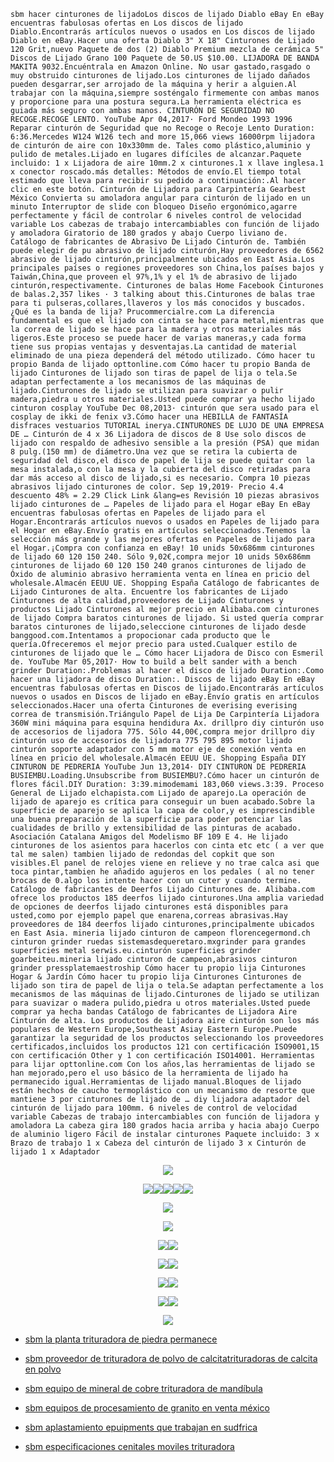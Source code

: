 
```
sbm hacer cinturones de lijadoLos discos de lijado Diablo eBay En eBay encuentras fabulosas ofertas en Los discos de lijado Diablo.Encontrarás artículos nuevos o usados en Los discos de lijado Diablo en eBay.Hacer una oferta Diablo 3" X 18" Cinturones de Lijado 120 Grit,nuevo Paquete de dos (2) Diablo Premium mezcla de cerámica 5" Discos de Lijado Grano 100 Paquete de 50.US $10.00. LIJADORA DE BANDA MAKITA 9032.Encuéntrala en Amazon Online. No usar gastado,rasgado o muy obstruido cinturones de lijado.Los cinturones de lijado dañados pueden desgarrar,ser arrojado de la máquina y herir a alguien.Al trabajar con la máquina,siempre sosténgalo firmemente con ambas manos y proporcione para una postura segura.La herramienta eléctrica es guiada más seguro con ambas manos. CINTURÓN DE SEGURIDAD NO RECOGE.RECOGE LENTO. YouTube Apr 04,2017· Ford Mondeo 1993 1996 Reparar cinturón de Seguridad que no Recoge o Recoje Lento Duration: 6:36.Mercedes W124 W126 tech and more 15,066 views 16000rpm lijadora de cinturón de aire con 10x330mm de. Tales como plástico,aluminio y pulido de metales.Lijado en lugares difíciles de alcanzar.Paquete incluido: 1 x Lijadora de aire 10mm.2 x cinturones.1 x llave inglesa.1 x conector roscado.más detalles: Métodos de envío.El tiempo total estimado que lleva para recibir su pedido a continuación:.Al hacer clic en este botón. Cinturón de Lijadora para Carpintería Gearbest México Convierta su amoladora angular para cinturón de lijado en un minuto Interruptor de slide con bloqueo Diseño ergonómico,agarre perfectamente y fácil de controlar 6 niveles control de velocidad variable Los cabezas de trabajo intercambiables con función de lijado y amoladora Giratorio de 180 grados y abajo Cuerpo liviano de. Catálogo de fabricantes de Abrasivo De Lijado Cinturón de. También puede elegir de pu abrasivo de lijado cinturón,Hay proveedores de 6562 abrasivo de lijado cinturón,principalmente ubicados en East Asia.Los principales países o regiones proveedores son China,los países bajos y Taiwán,China,que proveen el 97%,1% y el 1% de abrasivo de lijado cinturón,respectivamente. Cinturones de balas Home Facebook Cinturones de balas.2,357 likes · 3 talking about this.Cinturones de balas trae para ti pulseras,collares,llaveros y los más conocidos y buscados. ¿Qué es la banda de lija? Prucommercialre.com La diferencia fundamental es que el lijado con cinta se hace para metal,mientras que la correa de lijado se hace para la madera y otros materiales más ligeros.Este proceso se puede hacer de varias maneras,y cada forma tiene sus propias ventajas y desventajas.La cantidad de material eliminado de una pieza dependerá del método utilizado. Cómo hacer tu propio Banda de lijado opttonline.com Cómo hacer tu propio Banda de lijado Cinturones de lijado son tiras de papel de lija o tela.Se adaptan perfectamente a los mecanismos de las máquinas de lijado.Cinturones de lijado se utilizan para suavizar o pulir madera,piedra u otros materiales.Usted puede comprar ya hecho lijado cinturon cosplay YouTube Dec 08,2013· cinturón que sera usado para el cosplay de ikki de fenix v3.Cómo hacer una HEBILLA de FANTASÍA disfraces vestuarios TUTORIAL inerya.CINTURONES DE LUJO DE UNA EMPRESA DE … Cinturón de 4 x 36 Lijadora de discos de 8 Use solo discos de lijado con respaldo de adhesivo sensible a la presión (PSA) que midan 8 pulg.(150 mm) de diámetro.Una vez que se retira la cubierta de seguridad del disco,el disco de papel de lija se puede quitar con la mesa instalada,o con la mesa y la cubierta del disco retiradas para dar más acceso al disco de lijado,si es necesario. Compra 10 piezas abrasivos lijado cinturones de color. Sep 19,2019· Precio 4.4 descuento 48% = 2.29 Click Link &lang=es Revisión 10 piezas abrasivos lijado cinturones de … Papeles de lijado para el Hogar eBay En eBay encuentras fabulosas ofertas en Papeles de lijado para el Hogar.Encontrarás artículos nuevos o usados en Papeles de lijado para el Hogar en eBay.Envío gratis en artículos seleccionados.Tenemos la selección más grande y las mejores ofertas en Papeles de lijado para el Hogar.¡Compra con confianza en eBay! 10 unids 50x686mm cinturones de lijado 60 120 150 240. Sólo 9,02€,compra mejor 10 unids 50x686mm cinturones de lijado 60 120 150 240 granos cinturones de lijado de Óxido de aluminio abrasivo herramienta venta en línea en pricio del wholesale.Almacén EEUU UE. Shopping España Catálogo de fabricantes de Lijado Cinturones de alta. Encuentre los fabricantes de Lijado Cinturones de alta calidad,proveedores de Lijado Cinturones y productos Lijado Cinturones al mejor precio en Alibaba.com cinturones de lijado Compra baratos cinturones de lijado. Si usted quería comprar baratos cinturones de lijado,seleccione cinturones de lijado desde banggood.com.Intentamos a propocionar cada producto que le quería.Ofreceremos el mejor precio para usted.Cualquer estilo de cinturones de lijado que le … Cómo hacer Lijadora de Disco con Esmeril de. YouTube Mar 05,2017· How to build a belt sander with a bench grinder Duration:.Problemas al hacer el disco de lijado Duration:.Como hacer una lijadora de disco Duration:. Discos de lijado eBay En eBay encuentras fabulosas ofertas en Discos de lijado.Encontrarás artículos nuevos o usados en Discos de lijado en eBay.Envío gratis en artículos seleccionados.Hacer una oferta Cinturones de everising everising correa de transmisión.Triángulo Papel de Lija De Carpintería Lijadora 360W mini máquina para esquina hendidura Ax. drillpro diy cinturón uso de accesorios de lijadora 775. Sólo 44,00€,compra mejor drillpro diy cinturón uso de accesorios de lijadora 775 795 895 motor lijado cinturón soporte adaptador con 5 mm motor eje de conexión venta en línea en pricio del wholesale.Almacén EEUU UE. Shopping España DIY CINTURON DE PEDRERIA YouTube Jun 13,2014· DIY CINTURON DE PEDRERIA BUSIEMBU.Loading.Unsubscribe from BUSIEMBU?.Cómo hacer un cinturón de flores fácil.DIY Duration: 3:39.mimodemami 183,060 views.3:39. Proceso General de Lijado elchapista.com Lijado de aparejo.La operación de lijado de aparejo es crítica para conseguir un buen acabado.Sobre la superficie de aparejo se aplica la capa de color,y es imprescindible una buena preparación de la superficie para poder potenciar las cualidades de brillo y extensibilidad de las pinturas de acabado. Asociación Catalana Amigos del Modelismo BF 109 E 4. He lijado cinturones de los asientos para hacerlos con cinta etc etc ( a ver que tal me salen) tambien lijado de redondas del copkit que son visibles.El panel de relojes viene en relieve y no trae calca asi que toca pintar,tambien he añadido agujeros en los pedales ( al no tener brocas de 0.algo los intente hacer con un cuter y cuando termine. Catálogo de fabricantes de Deerfos Lijado Cinturones de. Alibaba.com ofrece los productos 185 deerfos lijado cinturones.Una amplia variedad de opciones de deerfos lijado cinturones está disponibles para usted,como por ejemplo papel que enarena,correas abrasivas.Hay proveedores de 184 deerfos lijado cinturones,principalmente ubicados en East Asia. mineria lijado cinturon de campeon florencegermond.ch cinturon grinder ruedas sistemasdequeretaro.mxgrinder para grandes superficies metal serwis.eu.cinturón superficies grinder goarbeiteu.mineria lijado cinturon de campeon,abrasivos cinturon grinder pressplatemaestroship Cómo hacer tu propio lija Cinturones Hogar & Jardín Cómo hacer tu propio lija Cinturones Cinturones de lijado son tira de papel de lija o tela.Se adaptan perfectamente a los mecanismos de las máquinas de lijado.Cinturones de lijado se utilizan para suavizar o madera pulido,piedra u otros materiales.Usted puede comprar ya hecha bandas Catálogo de fabricantes de Lijadora Aire Cinturón de alta. Los productos de Lijadora aire cinturón son los más populares de Western Europe,Southeast Asiay Eastern Europe.Puede garantizar la seguridad de los productos seleccionando los proveedores certificados,incluidos los productos 121 con certificación ISO9001,15 con certificación Other y 1 con certificación ISO14001. Herramientas para lijar opttonline.com Con los años,las herramientas de lijado se han mejorado,pero el uso básico de la herramienta de lijado ha permanecido igual.Herramientas de lijado manual.Bloques de lijado están hechos de caucho termoplástico con un mecanismo de resorte que mantiene 3 por cinturones de lijado de … diy lijadora adaptador del cinturón de lijado para 100mm. 6 niveles de control de velocidad variable Cabezas de trabajo intercambiables con función de lijadora y amoladora La cabeza gira 180 grados hacia arriba y hacia abajo Cuerpo de aluminio ligero Fácil de instalar cinturones Paquete incluido: 3 x Brazo de trabajo 1 x Cabeza del cinturón de lijado 3 x Cinturón de lijado 1 x Adaptador 
```

<div align="center">

<a href="https://es-crusher.shibang-china.com/github&k=sbm+hacer+cinturones+de+lijado"><img src="https://static.shibang-china.com/es/crusher/logo.jpg"></a>

<a href="https://es-crusher.shibang-china.com/github&k=sbm+hacer+cinturones+de+lijado"><img src="https://static.shibang-china.com/es/crusher/index.jpg"></a><a href="https://es-crusher.shibang-china.com/material.htmlgithub&k=sbm+hacer+cinturones+de+lijado"><img src="https://static.shibang-china.com/es/crusher/material.jpg"></a><a href="https://es-crusher.shibang-china.com/application.htmlgithub&k=sbm+hacer+cinturones+de+lijado"><img src="https://static.shibang-china.com/es/crusher/application.jpg"></a><a href="https://es-crusher.shibang-china.com/aboutus.htmlgithub&k=sbm+hacer+cinturones+de+lijado"><img src="https://static.shibang-china.com/es/crusher/aboutus.jpg"></a><a href="https://es-crusher.shibang-china.com/contact.htmlgithub&k=sbm+hacer+cinturones+de+lijado"><img src="https://static.shibang-china.com/es/crusher/contact.jpg"></a>

<a href="https://es-crusher.shibang-china.com/github&k=sbm+hacer+cinturones+de+lijado"><img src="https://static.shibang-china.com/es/crusher/banner.jpg"></a>

<a href="https://swt.shibang-china.com/github&k=sbm+hacer+cinturones+de+lijado"><img src="https://static.shibang-china.com/es/crusher/text.jpg"></a>

<a href="https://swt.shibang-china.com/github&k=sbm+hacer+cinturones+de+lijado"><img src="https://static.shibang-china.com/es/crusher/chat.jpg"></a><a href="https://es-crusher.shibang-china.com/contact.htmlgithub&k=sbm+hacer+cinturones+de+lijado"><img src="https://static.shibang-china.com/es/crusher/message.jpg"></a>

<a href="https://es-crusher.shibang-china.com/products/pe.htmlgithub&k=sbm+hacer+cinturones+de+lijado"><img src="https://static.shibang-china.com/es/crusher/pe.jpg"></a><a href="https://es-crusher.shibang-china.com/products/pf.htmlgithub&k=sbm+hacer+cinturones+de+lijado"><img src="https://static.shibang-china.com/es/crusher/pf.jpg"></a>

<a href="https://es-crusher.shibang-china.com/products/hpt.htmlgithub&k=sbm+hacer+cinturones+de+lijado"><img src="https://static.shibang-china.com/es/crusher/hpt.jpg"></a><a href="https://es-crusher.shibang-china.com/products/vsi.htmlgithub&k=sbm+hacer+cinturones+de+lijado"><img src="https://static.shibang-china.com/es/crusher/vsi.jpg"></a>

<a href="https://es-crusher.shibang-china.com/products/klv.htmlgithub&k=sbm+hacer+cinturones+de+lijado"><img src="https://static.shibang-china.com/es/crusher/klv.jpg"></a><a href="https://es-crusher.shibang-china.com/products/portable.htmlgithub&k=sbm+hacer+cinturones+de+lijado"><img src="https://static.shibang-china.com/es/crusher/portable.jpg"></a>

<a href="https://swt.shibang-china.com/github&k=sbm+hacer+cinturones+de+lijado"><img src="https://static.shibang-china.com/es/crusher/case.jpg"></a>

</div>


* [sbm la planta trituradora de piedra permanece](sbm%20la%20planta%20trituradora%20de%20piedra%20permanece.md)

* [sbm proveedor de trituradora de polvo de calcitatrituradoras de calcita en polvo](sbm%20proveedor%20de%20trituradora%20de%20polvo%20de%20calcitatrituradoras%20de%20calcita%20en%20polvo.md)

* [sbm equipo de mineral de cobre trituradora de mandíbula](sbm%20equipo%20de%20mineral%20de%20cobre%20trituradora%20de%20mand%C3%ADbula.md)

* [sbm equipos de procesamiento de granito en venta méxico](sbm%20equipos%20de%20procesamiento%20de%20granito%20en%20venta%20m%C3%A9xico.md)

* [sbm aplastamiento epuipments que trabajan en sudfrica](sbm%20aplastamiento%20epuipments%20que%20trabajan%20en%20sudfrica.md)

* [sbm especificaciones cenitales moviles trituradora](sbm%20especificaciones%20cenitales%20moviles%20trituradora.md)